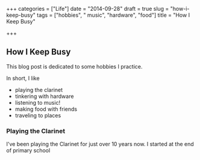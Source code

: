 +++
categories = ["Life"]
date = "2014-09-28"
draft = true
slug = "how-i-keep-busy"
tags = ["hobbies", " music", "hardware", "food"]
title = "How I Keep Busy"

+++
## How I Keep Busy

This blog post is dedicated to some hobbies I practice.

In short, I like

* playing the clarinet
* tinkering with hardware
* listening to music!
* making food with friends
* traveling to places

### Playing the Clarinet

I've been playing the Clarinet for just over 10 years now. I started at the end of primary school